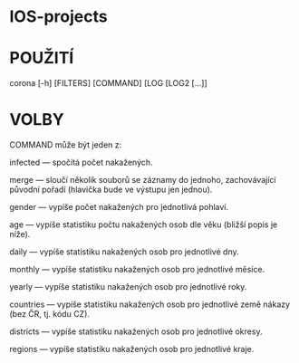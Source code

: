 # IOS-projects

# POUŽITÍ
corona [-h] [FILTERS] [COMMAND] [LOG [LOG2 [...]]
# VOLBY

COMMAND může být jeden z:

infected — spočítá počet nakažených.

merge — sloučí několik souborů se záznamy do jednoho, zachovávající původní pořadí (hlavička bude ve výstupu jen jednou).

gender — vypíše počet nakažených pro jednotlivá pohlaví.

age — vypíše statistiku počtu nakažených osob dle věku (bližší popis je níže).

daily — vypíše statistiku nakažených osob pro jednotlivé dny.

monthly — vypíše statistiku nakažených osob pro jednotlivé měsíce.

yearly — vypíše statistiku nakažených osob pro jednotlivé roky.

countries — vypíše statistiku nakažených osob pro jednotlivé země nákazy (bez ČR, tj. kódu CZ).

districts — vypíše statistiku nakažených osob pro jednotlivé okresy.

regions — vypíše statistiku nakažených osob pro jednotlivé kraje.

